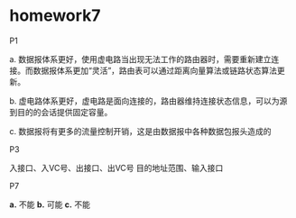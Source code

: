 # homework7

P1

a.
数据报体系更好，使用虚电路当出现无法工作的路由器时，需要重新建立连接。而数据报体系更加“灵活”，路由表可以通过距离向量算法或链路状态算法更新。

b.
虚电路体系更好，虚电路是面向连接的，路由器维持连接状态信息，可以为源到目的的会话提供固定容量。

c.
数据报将有更多的流量控制开销，这是由数据报中各种数据包报头造成的



P3

入接口、入VC号、出接口、出VC号
目的地址范围、输入接口



P7

**a.** 不能
**b.** 可能
**c.** 不能